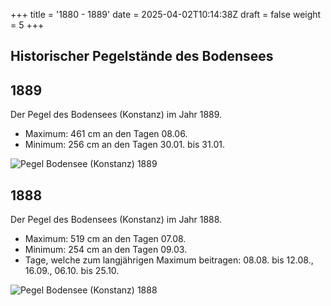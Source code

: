 +++
title = '1880 - 1889'
date = 2025-04-02T10:14:38Z
draft = false
weight = 5
+++

## Historischer Pegelstände des Bodensees

## 1889

Der Pegel des Bodensees (Konstanz) im Jahr 1889.

- Maximum: 461 cm an den Tagen 08.06.
- Minimum: 256 cm an den Tagen 30.01. bis 31.01.

![Pegel Bodensee (Konstanz) 1889](/images/DE/graphs_historic/longterm_DE_1889.png)

## 1888

Der Pegel des Bodensees (Konstanz) im Jahr 1888.

- Maximum: 519 cm an den Tagen 07.08.
- Minimum: 254 cm an den Tagen 09.03.
- Tage, welche zum langjährigen Maximum beitragen: 08.08. bis 12.08., 16.09., 06.10. bis 25.10.

![Pegel Bodensee (Konstanz) 1888](/images/DE/graphs_historic/longterm_DE_1888.png)

